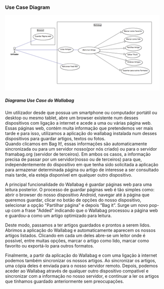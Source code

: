 ### Use Case Diagram

![Use cases diagram](https://github.com/Joao-up201000385/android-app/blob/master/ESOF-docs/Diagramas/UseCaseDiagram.png)
##### Diagrama Use Case do Wallabag

Um utilizador desde que possua um smartphone ou computador portátil ou desktop ou mesmo tablet, abre um browser existente num desses
dispositivos com ligação a internet e acede a uma ou várias página web. Essas páginas web, contém muita informação que pretendemos
ver mais tarde e para isso, utilizamos a aplicação do wallabag instalada num desses dispositivos para guardar artigos, textos ou fotos.  
Quando clicamos em Bag It!, essas informações são automaticamente sincronizada ou para um servidor nosso(por nós criado) ou para o
servidor framabag.org (servidor de terceiros). Em ambos os casos, a informação precisa de passar por um servidor(nosso ou de terceiros)
para que, independentemente do dispositivo em que tenha sido solicitada a aplicação para armazenar determinada página ou artigo de
interesse a ser consultado mais tarde, ela esteja disponível em qualquer outro dispositivo.

A principal funcionalidade do Wallabag é guardar páginas web para uma leitura posterior. O processo de guardar páginas web é tão simples como: abrir o browser do nosso dispositivo Android, navegar até à página que queremos guardar, clicar no botão de opções do nosso dispositivo, selecionar a opção "Partilhar página" e depois “Bag it”. Surge um novo pop-up com a frase "Added" indicando que o Wallabag processou a página web e guardou-a como um artigo optimizado para leitura.

Deste modo, passamos a ter artigos guardados e prontos a serem lidos. Abrimos a aplicação do Wallabag e automaticamente aparecem os nossos artigos listados. Clicando em cada um deles abre-se um leitor onde é possível, entre muitas opções, marcar o artigo como lido, marcar como favorito ou exportá-lo para outros formatos.

Finalmente, a partir da aplicação do Wallabag e com uma ligação à internet podemos também sincronizar os nossos artigos. Ao sincronizar os artigos, uma cópia deles é enviada para o nosso servidor remoto. Depois, podemos aceder ao Wallabag através de qualquer outro dispositivo compatível e sincronizar com a informação no nosso servidor, e continuar a ler os artigos que tínhamos guardado anteriormente sem preocupações.  
